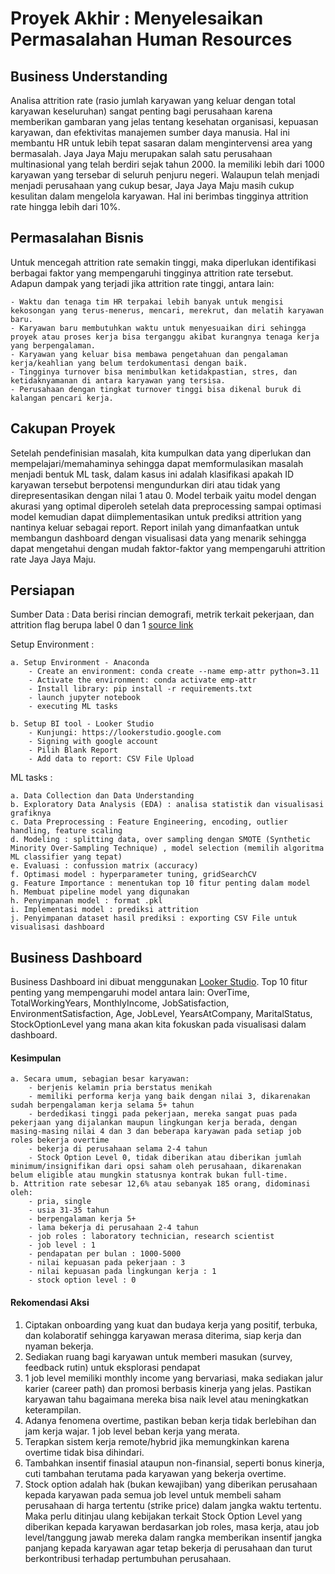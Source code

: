 # Proyek Akhir : Menyelesaikan Permasalahan Human Resources
## Business Understanding
Analisa attrition rate (rasio jumlah karyawan yang keluar dengan total karyawan keseluruhan) sangat penting bagi perusahaan karena memberikan gambaran yang jelas tentang kesehatan organisasi, kepuasan karyawan, dan efektivitas manajemen sumber daya manusia. Hal ini membantu HR untuk lebih tepat sasaran dalam mengintervensi area yang bermasalah. Jaya Jaya Maju merupakan salah satu perusahaan multinasional yang telah berdiri sejak tahun 2000. Ia memiliki lebih dari 1000 karyawan yang tersebar di seluruh penjuru negeri. Walaupun telah menjadi menjadi perusahaan yang cukup besar, Jaya Jaya Maju masih cukup kesulitan dalam mengelola karyawan. Hal ini berimbas tingginya attrition rate hingga lebih dari 10%.
## Permasalahan Bisnis
Untuk mencegah attrition rate semakin tinggi, maka diperlukan identifikasi berbagai faktor yang mempengaruhi tingginya attrition rate tersebut. Adapun dampak yang terjadi jika attrition rate tinggi, antara lain:

    - Waktu dan tenaga tim HR terpakai lebih banyak untuk mengisi kekosongan yang terus-menerus, mencari, merekrut, dan melatih karyawan baru.
    - Karyawan baru membutuhkan waktu untuk menyesuaikan diri sehingga proyek atau proses kerja bisa terganggu akibat kurangnya tenaga kerja yang berpengalaman.
    - Karyawan yang keluar bisa membawa pengetahuan dan pengalaman kerja/keahlian yang belum terdokumentasi dengan baik.
    - Tingginya turnover bisa menimbulkan ketidakpastian, stres, dan ketidaknyamanan di antara karyawan yang tersisa.
    - Perusahaan dengan tingkat turnover tinggi bisa dikenal buruk di kalangan pencari kerja.
    
## Cakupan Proyek
Setelah pendefinisian masalah, kita kumpulkan data yang diperlukan dan mempelajari/memahaminya sehingga dapat memformulasikan masalah menjadi bentuk ML task, dalam kasus ini adalah klasifikasi apakah ID karyawan tersebut berpotensi mengundurkan diri atau tidak yang direpresentasikan dengan nilai 1 atau 0. Model terbaik yaitu model dengan akurasi yang optimal diperoleh setelah data preprocessing sampai optimasi model kemudian dapat diimplementasikan untuk prediksi attrition yang nantinya keluar sebagai report. Report inilah yang dimanfaatkan untuk membangun dashboard dengan visualisasi data yang menarik sehingga dapat mengetahui dengan mudah faktor-faktor yang mempengaruhi attrition rate Jaya Jaya Maju.
    
## Persiapan
Sumber Data : Data berisi rincian demografi, metrik terkait pekerjaan, dan attrition flag berupa label 0 dan 1 [source link](https://github.com/dicodingacademy/dicoding_dataset/tree/main/employee)

Setup Environment :

    a. Setup Environment - Anaconda
        - Create an environment: conda create --name emp-attr python=3.11
        - Activate the environment: conda activate emp-attr
        - Install library: pip install -r requirements.txt
        - launch jupyter notebook
        - executing ML tasks
        
    b. Setup BI tool - Looker Studio
        - Kunjungi: https://lookerstudio.google.com
        - Signing with google account
        - Pilih Blank Report
        - Add data to report: CSV File Upload

ML tasks :

    a. Data Collection dan Data Understanding
    b. Exploratory Data Analysis (EDA) : analisa statistik dan visualisasi grafiknya
    c. Data Preprocessing : Feature Engineering, encoding, outlier handling, feature scaling
    d. Modeling : splitting data, over sampling dengan SMOTE (Synthetic Minority Over-Sampling Technique) , model selection (memilih algoritma ML classifier yang tepat)
    e. Evaluasi : confussion matrix (accuracy)
    f. Optimasi model : hyperparameter tuning, gridSearchCV
    g. Feature Importance : menentukan top 10 fitur penting dalam model 
    h. Membuat pipeline model yang digunakan
    h. Penyimpanan model : format .pkl
    i. Implementasi model : prediksi attrition
    j. Penyimpanan dataset hasil prediksi : exporting CSV File untuk visualisasi dashboard

## Business Dashboard

  Business Dashboard ini dibuat menggunakan [Looker Studio](https://lookerstudio.google.com/reporting/93891af4-4da9-4e63-b390-df9be315ee24).
  Top 10 fitur penting yang mempengaruhi model antara lain: OverTime, TotalWorkingYears, MonthlyIncome, JobSatisfaction, EnvironmentSatisfaction, Age, JobLevel, YearsAtCompany, MaritalStatus, StockOptionLevel yang mana akan kita fokuskan pada visualisasi dalam dashboard.

#### Kesimpulan
    a. Secara umum, sebagian besar karyawan:
        - berjenis kelamin pria berstatus menikah
        - memiliki performa kerja yang baik dengan nilai 3, dikarenakan sudah berpengalaman kerja selama 5+ tahun
        - berdedikasi tinggi pada pekerjaan, mereka sangat puas pada pekerjaan yang dijalankan maupun lingkungan kerja berada, dengan masing-masing nilai 4 dan 3 dan beberapa karyawan pada setiap job roles bekerja overtime
        - bekerja di perusahaan selama 2-4 tahun
        - Stock Option Level 0, tidak diberikan atau diberikan jumlah minimum/insignifikan dari opsi saham oleh perusahaan, dikarenakan belum eligible atau mungkin statusnya kontrak bukan full-time.
    b. Attrition rate sebesar 12,6% atau sebanyak 185 orang, didominasi oleh:
        - pria, single
        - usia 31-35 tahun
        - berpengalaman kerja 5+
        - lama bekerja di perusahaan 2-4 tahun
        - job roles : laboratory technician, research scientist
        - job level : 1
        - pendapatan per bulan : 1000-5000
        - nilai kepuasan pada pekerjaan : 3
        - nilai kepuasan pada lingkungan kerja : 1
        - stock option level : 0

#### Rekomendasi Aksi

1. Ciptakan onboarding yang kuat dan budaya kerja yang positif, terbuka, dan kolaboratif sehingga karyawan merasa diterima, siap kerja dan nyaman bekerja.
2. Sediakan ruang bagi karyawan untuk memberi masukan (survey, feedback rutin) untuk eksplorasi pendapat
3. 1 job level memiliki monthly income yang bervariasi, maka sediakan jalur karier (career path) dan promosi berbasis kinerja yang jelas. Pastikan karyawan tahu bagaimana mereka bisa naik level atau meningkatkan keterampilan.
4. Adanya fenomena overtime, pastikan beban kerja tidak berlebihan dan jam kerja wajar. 1 job level beban kerja yang merata.
5. Terapkan sistem kerja remote/hybrid jika memungkinkan karena overtime tidak bisa dihindari.
6. Tambahkan insentif finasial ataupun non-finansial, seperti bonus kinerja, cuti tambahan terutama pada karyawan yang bekerja overtime.
7. Stock option adalah hak (bukan kewajiban) yang diberikan perusahaan kepada karyawan pada semua job level untuk membeli saham perusahaan di harga tertentu (strike price) dalam jangka waktu tertentu. Maka perlu ditinjau ulang kebijakan terkait Stock Option Level yang diberikan kepada karyawan berdasarkan job roles, masa kerja, atau job level/tanggung jawab mereka dalam rangka memberikan insentif jangka panjang kepada karyawan agar tetap bekerja di perusahaan dan turut berkontribusi terhadap pertumbuhan perusahaan.
